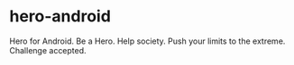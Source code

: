 # hero-android
Hero for Android. Be a Hero. Help society. Push your limits to the extreme. Challenge accepted.
